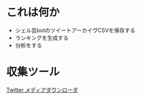 # これは何か
- シェル芸botのツイートアーカイヴCSVを保存する
- ランキングを生成する
- 分析をする

# 収集ツール
[Twitter メディアダウンローダ](https://memo.furyutei.work/entry/20160723/1469282864)
